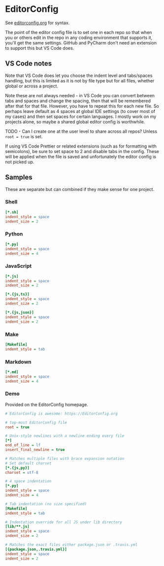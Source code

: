 # EditorConfig

See [editorconfig.org](https://editorconfig.org/) for syntax.

The point of the editor config file is to set one in each repo so that when you or others edit in the repo in any coding environment that supports it, you'll get the same settings. GitHub and PyCharm don't need an extension to support this but VS Code does.

## VS Code notes

Note that VS Code does let you choose the indent level and tabs/spaces handling, but this is limited as it is not by file type but for all files, whether global or across a project.

Note these are not always needed - in VS Code you can convert between tabs and spaces and change the spacing, then that will be remembered after that for that file. However, you have to repeat this for each new file. So perhaps leave default as 4 spaces at global IDE settings (to cover most of my cases) and then set spaces for certain languages. I mostly work on my projects alone, so maybe a shared global editor config is worthwhile.

TODO - Can I create one at the user level to share across all repos? Unless `root = true` is set.

If using VS Code Prettier or related extensions (such as for formatting with semicolons), be sure to set space to 2 and disable tabs in the config. These will be applied when the file is saved and unfortunately the editor config is not picked up.


## Samples

These are separate but can combined if they make sense for one project.

### Shell

```ini
[*.sh]
indent_style = space
indent_size = 2
```

### Python

```ini
[*.py]
indent_style = space
indent_size = 4
```

### JavaScript

```ini
[*.js]
indent_style = space
indent_size = 2
```

```ini
[*.{js,ts}]
indent_style = space
indent_size = 2
```

```ini
[*.{js,json}]
indent_style = space
indent_size = 2
```

### Make

```ini
[Makefile]
indent_style = tab
```

### Markdown

```ini
[*.md]
indent_style = space
indent_size = 4
```


### Demo

Provided on the EditorConfig homepage.

```ini
# EditorConfig is awesome: https://EditorConfig.org

# top-most EditorConfig file
root = true

# Unix-style newlines with a newline ending every file
[*]
end_of_line = lf
insert_final_newline = true

# Matches multiple files with brace expansion notation
# Set default charset
[*.{js,py}]
charset = utf-8

# 4 space indentation
[*.py]
indent_style = space
indent_size = 4

# Tab indentation (no size specified)
[Makefile]
indent_style = tab

# Indentation override for all JS under lib directory
[lib/**.js]
indent_style = space
indent_size = 2

# Matches the exact files either package.json or .travis.yml
[{package.json,.travis.yml}]
indent_style = space
indent_size = 2
```
